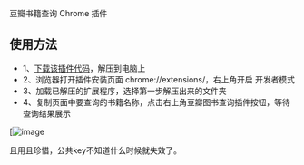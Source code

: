 豆瓣书籍查询 Chrome 插件

## 使用方法

* 1、[下载该插件代码](https://github.com/scopor/book-in-douban/archive/refs/tags/v1.0.0.zip)，解压到电脑上
* 2、浏览器打开插件安装页面 chrome://extensions/，右上角开启 开发者模式
* 3、加载已解压的扩展程序，选择第一步解压出来的文件夹
* 4、复制页面中要查询的书籍名称，点击右上角豆瓣图书查询插件按钮，等待查询结果展示


[![image](https://github-production-user-asset-6210df.s3.amazonaws.com/39816569/364667209-beabf5c3-91b7-4a94-97a4-75ae3fc16d4a.png?X-Amz-Algorithm=AWS4-HMAC-SHA256&X-Amz-Credential=AKIAVCODYLSA53PQK4ZA%2F20240905%2Fus-east-1%2Fs3%2Faws4_request&X-Amz-Date=20240905T072237Z&X-Amz-Expires=300&X-Amz-Signature=a90bf531ad2ee8de11771bf380be0be0e06459d9f7ed23bbdb134b39516c3050&X-Amz-SignedHeaders=host&actor_id=39816569&key_id=0&repo_id=837002457)

且用且珍惜，公共key不知道什么时候就失效了。
